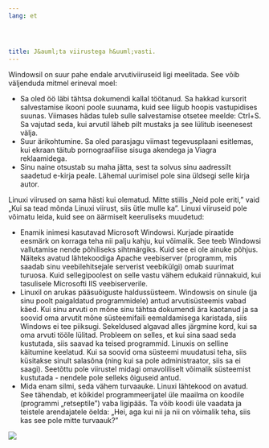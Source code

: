 ```yaml
---
lang: et




title: J&auml;ta viirustega h&uuml;vasti.
---
```


Windowsil on suur pahe endale arvutiviiruseid ligi meelitada. See v&otilde;ib v&auml;ljenduda mitmel erineval moel:
<ul>
<li>Sa oled &ouml;&ouml; l&auml;bi t&auml;htsa dokumendi kallal t&ouml;&ouml;tanud. Sa hakkad kursorit salvestamise ikooni poole suunama, kuid see liigub hoopis vastupidises suunas. Viimases h&auml;das tuleb sulle salvestamise otsetee meelde: Ctrl+S. Sa vajutad seda, kui arvutil l&auml;heb pilt mustaks ja see l&uuml;litub iseenesest v&auml;lja.</li>
<li>Suur &auml;rikohtumine. Sa oled parasjagu viimast tegevusplaani esitlemas, kui ekraan t&auml;itub pornograafilise sisuga akendega ja Viagra reklaamidega.</li>
<li>Sinu naine otsustab su maha j&auml;tta, sest ta solvus sinu aadressilt saadetud e-kirja peale. L&auml;hemal uurimisel pole sina &uuml;ldsegi selle kirja autor.</li>
</ul>

Linuxi viirused on sama h&auml;sti kui olematud. Mitte stiilis &#8222;Neid pole eriti,&#8221; vaid &#8222;Kui sa tead m&otilde;nda Linuxi viirust, siis &uuml;tle mulle ka&#8221;. Linuxi viiruseid pole v&otilde;imatu leida, kuid see on &auml;&auml;rmiselt keeruliseks muudetud:

<ul>

<li>Enamik inimesi kasutavad Microsoft Windowsi. Kurjade piraatide eesm&auml;rk on korraga teha nii palju kahju, kui v&otilde;imalik. See teeb Windowsi vallutamise nende p&otilde;hiliseks sihtm&auml;rgiks. Kuid see ei ole ainuke p&otilde;hjus. N&auml;iteks avatud l&auml;htekoodiga Apache veebiserver (programm, mis saadab sinu veebilehitsejale serverist veebik&uuml;lgi) omab suurimat turuosa. Kuid sellegipoolest on selle vastu v&auml;hem edukaid r&uuml;nnakuid, kui tasulisele Microsofti IIS veebiserverile.</li>

<li>Linuxil on arukas p&auml;&auml;su&otilde;iguste halduss&uuml;steem. Windowsis on sinule (ja sinu poolt paigaldatud programmidele) antud arvutis&uuml;steemis vabad k&auml;ed. Kui sinu arvuti on m&otilde;ne sinu t&auml;htsa dokumendi &auml;ra kaotanud ja sa soovid oma arvutit m&otilde;ne s&uuml;steemifaili eemaldamisega karistada, siis Windows ei tee piiksugi. Sekeldused algavad alles j&auml;rgmine kord, kui sa oma arvuti t&ouml;&ouml;le l&uuml;litad. Probleem on selles, et kui sina saad seda kustutada, siis saavad ka teised programmid. Linuxis on selline k&auml;itumine keelatud. Kui sa soovid oma s&uuml;steemi muudatusi teha, siis k&uuml;sitakse sinult salas&otilde;na (ning kui sa pole administraator, siis sa ei saagi). Seet&otilde;ttu pole viirustel midagi omavoliliselt v&otilde;imalik s&uuml;steemist kustutada - nendele pole selleks &otilde;iguseid antud.</li>

<li>
Mida enam silmi, seda v&auml;hem turvaauke. Linuxi l&auml;htekood on avatud. See t&auml;hendab, et k&otilde;ikidel programmeerijatel &uuml;le maailma on koodile (programmi &#8222;retseptile&#8221;) vaba ligip&auml;&auml;s. Ta v&otilde;ib koodi &uuml;le vaadata ja teistele arendajatele &ouml;elda: &#8222;Hei, aga kui nii ja nii on v&otilde;imalik teha, siis kas see pole mitte turvaauk?&#8221;
</li> 

</ul>

<img src="Images/viruses_thumb.png" />




